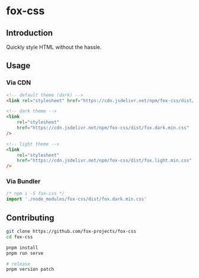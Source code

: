 # fox-css

## Introduction

Quickly style HTML without the hassle.

## Usage

### Via CDN

```html
<!-- default theme (dark) -->
<link rel="stylesheet" href="https://cdn.jsdelivr.net/npm/fox-css/dist/fox.min.css" />

<!-- dark theme -->
<link
	rel="stylesheet"
	href="https://cdn.jsdelivr.net/npm/fox-css/dist/fox.dark.min.css"
/>

<!-- light theme -->
<link
	rel="stylesheet"
	href="https://cdn.jsdelivr.net/npm/fox-css/dist/fox.light.min.css"
/>
```

### Via Bundler

```js
/* npm i -S fox-css */
import './node_modules/fox-css/dist/fox.dark.min.css'
```

## Contributing

```sh
git clone https://github.com/fox-projects/fox-css
cd fox-css

pnpm install
pnpm run serve

# release
pnpm version patch
```
